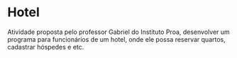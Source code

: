 # Hotel
Atividade proposta pelo professor Gabriel do Instituto Proa, desenvolver um programa para funcionários de um hotel, onde ele possa reservar quartos, cadastrar hóspedes e etc.
